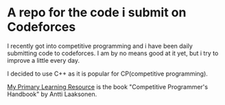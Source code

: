 # A repo for the code i submit on Codeforces

I recently got into competitive programming and i have been daily submitting code to codeforces.
I am by no means good at it yet, but i try to improve a little every day.

I decided to use C++ as it is popular for CP(competitive programming).

[My Primary Learning Resource](https://github.com/pllk/cphb) is the book "Competitive Programmer's Handbook" by Antti Laaksonen.
